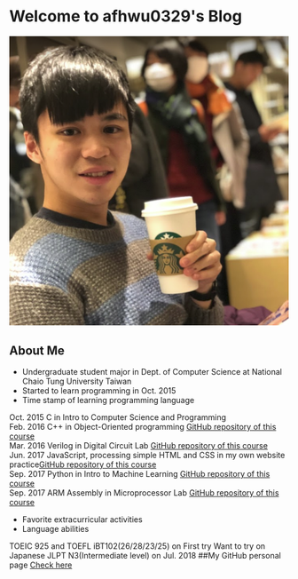 # Welcome to afhwu0329's Blog
![Screenshot](images/index/Myself.png)
## About Me
* Undergraduate student major in Dept. of Computer Science at National Chaio Tung University Taiwan
* Started to learn programming in Oct. 2015
* Time stamp of learning programming language

Oct. 2015 C in Intro to Computer Science and Programming<br />
Feb. 2016 C++ in Object-Oriented programming [GitHub repository of this course](https://github.com/Alfons0329/OOP_Spring_2016)<br />
Mar. 2016 Verilog in Digital Circuit Lab [GitHub repository of this course](https://github.com/Alfons0329/DLAB_Fall_2016)<br />
Jun. 2017 JavaScript, processing simple HTML and CSS in my own website practice[GitHub repository of this course](https://github.com/Alfons0329/Web_Design_Practice)<br />
Sep. 2017 Python in Intro to Machine Learning [GitHub repository of this course](https://github.com/Alfons0329/Machine_Learning_Fall_2017)<br />
Sep. 2017 ARM Assembly in Microprocessor Lab [GitHub repository of this course](https://github.com/Alfons0329/MPSLab_Fall_2017)<br />

* Favorite extracurricular activities
* Language abilities

TOEIC 925 and TOEFL iBT102(26/28/23/25) on First try
Want to try on Japanese JLPT N3(Intermediate level) on Jul. 2018
##My GitHub personal page
[Check here](https://github.com/Alfons0329)
